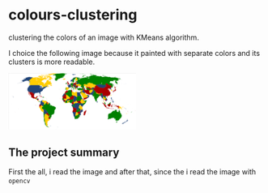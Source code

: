 # colours-clustering
clustering the colors of an image with KMeans algorithm.

I choice the following image because it painted with separate colors and its clusters is more readable.

<img src="Four_color_world_map.png" style="width:50%" />

## The project summary
First the all, i read the image and after that, since the i read the image with `opencv`
